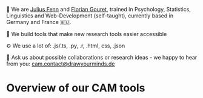 👋 We are [Julius Fenn](https://github.com/FennStatistics) and [Florian Gouret](https://github.com/Aodarium), trained in Psychology, Statistics, Linguistics and Web-Development (self-taught), currently based in Germany and France 🇪🇺.

🔭 We build tools that make new research tools easier accessible
    
⚙️ We use a lot of: .js/.ts, .py, .r, .html, css, .json

💬 Ask us about possible collaborations or research ideas - we happy to hear from you: <cam.contact@drawyourminds.de>

# Overview of our CAM tools

<!--
**Camel-app/Camel-app** is a ✨ _special_ ✨ repository because its `README.md` (this file) appears on your GitHub profile.

Here are some ideas to get you started:

- 🔭 I’m currently working on ...
- 🌱 I’m currently learning ...
- 👯 I’m looking to collaborate on ...
- 🤔 I’m looking for help with ...
- 💬 Ask me about ...
- 📫 How to reach me: ...
- 😄 Pronouns: ...
- ⚡ Fun fact: ...


I'm a Cognitive Scientist and Research Software Engineer currently based in Germany. 🇪🇺

    🔭 I build tools that make better science easier
    ⚙️ I use a lot of: .js/.ts, .py, .r, .html, scss, .sql, .json
    🎓 I'm a graduate student at the University of Mannheim
    💬 Ask me about in-browser research, open science, stats and data science
    🌱 I’m currently learning .rs and trying yoga
    😄 Pronouns: he, him, his

-->
